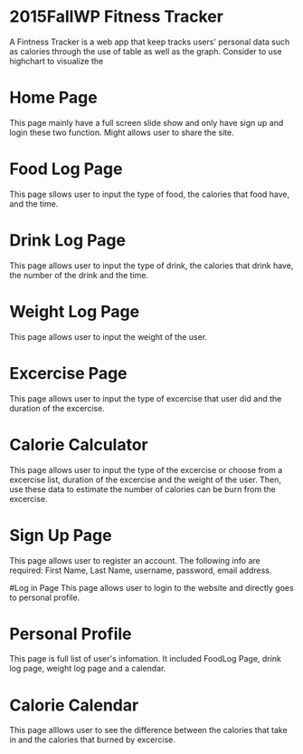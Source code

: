 # 2015FallWP Fitness Tracker

  A Fintness Tracker is a web app that keep tracks users' personal data such as calories through the use of table as well as the graph. Consider to use highchart  to visualize the 
  
# Home Page
  This page mainly have a full screen slide show and only have sign up and login these two function. Might allows user to share the site. 
# Food Log Page
  This page sllows user to input the type of food, the calories that food have, and the time. 

# Drink Log Page
  This page allows user to input the type of drink, the calories that drink have, the number of the drink and the time. 

# Weight Log Page
  This page allows user to input the weight of the user. 

# Excercise Page
  This page allows user to input the type of excercise that user did and the duration of the excercise. 

# Calorie Calculator
  This page allows user to input the type of the excercise or choose from a excercise list, duration of the excercise and the weight of the user. Then, use these data to  estimate the number of calories can be burn from the excercise. 

# Sign Up Page
   This page allows user to register an account. The following info are required: First Name, Last Name, username, password, email address. 

#Log in Page
   This page allows user to login to the website and directly goes to personal profile. 
   
# Personal Profile
  This page is full list of user's infomation. It included FoodLog Page, drink log page, weight log page and a calendar.
  
# Calorie Calendar
  This page alllows user to see the difference between the calories that take in and the calories that burned by excercise.
